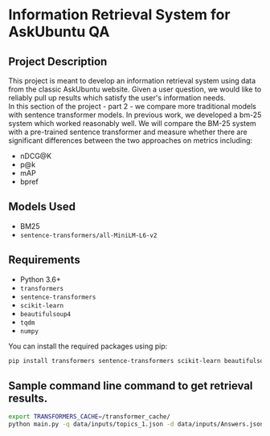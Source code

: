 # Information Retrieval System for AskUbuntu QA
## Project Description

This project is meant to develop an information retrieval system using data from the classic AskUbuntu website. 
Given a user question, we would like to reliably pull up results which satisfy the user's information needs.  
In this section of the project - part 2 - we compare more traditional models with sentence transformer models. 
In previous work, we developed a bm-25 system which worked reasonably well. 
We will compare the BM-25 system with a pre-trained sentence transformer and measure whether there are significant differences
between the two approaches on metrics including:
* nDCG@K
* p@k
* mAP
* bpref

## Models Used

- BM25 
- `sentence-transformers/all-MiniLM-L6-v2`

## Requirements
- Python 3.6+
- `transformers`
- `sentence-transformers`
- `scikit-learn`
- `beautifulsoup4`
- `tqdm`
- `numpy`

You can install the required packages using pip:

```bash
pip install transformers sentence-transformers scikit-learn beautifulsoup4 tqdm numpy
```


## Sample command line command to get retrieval results.

```bash
export TRANSFORMERS_CACHE=/transformer_cache/
python main.py -q data/inputs/topics_1.json -d data/inputs/Answers.json
```